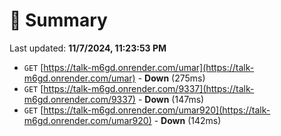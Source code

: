 # 📖 Summary
Last updated: **11/7/2024, 11:23:53 PM**

- `GET` [https://talk-m6gd.onrender.com/umar](https://talk-m6gd.onrender.com/umar) - **Down** (275ms)
- `GET` [https://talk-m6gd.onrender.com/9337](https://talk-m6gd.onrender.com/9337) - **Down** (147ms)
- `GET` [https://talk-m6gd.onrender.com/umar920](https://talk-m6gd.onrender.com/umar920) - **Down** (142ms)

